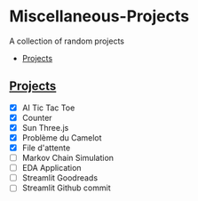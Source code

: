 # Miscellaneous-Projects

A collection of random projects

- [Projects](#projects)

## [Projects](#projects)

- [X] AI Tic Tac Toe
- [X] Counter
- [X] Sun Three.js
- [X] Problème du Camelot
- [X] File d'attente
- [ ] Markov Chain Simulation
- [ ] EDA Application
- [ ] Streamlit Goodreads
- [ ] Streamlit Github commit

